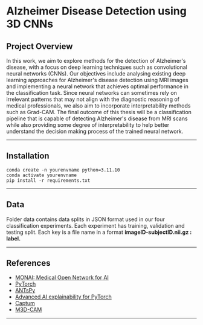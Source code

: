 # Alzheimer Disease Detection using 3D CNNs

## Project Overview

In this work, we aim to explore methods for the detection of Alzheimer's disease, with a focus on deep learning techniques such as convolutional neural networks (CNNs). Our objectives include analysing existing deep learning approaches for Alzheimer's disease detection using MRI images and implementing a neural network that achieves optimal performance in the classification task. Since neural networks can sometimes rely on irrelevant patterns that may not align with the diagnostic reasoning of medical professionals, we also aim to incorporate interpretability methods such as Grad-CAM. The final outcome of this thesis will be a classification pipeline that is capable of detecting Alzheimer's disease from MRI scans while also providing some degree of interpretability to help better understand the decision making process of the trained neural network.

---

## Installation
```
conda create -n yourenvname python=3.11.10
conda activate yourenvname 
pip install -r requirements.txt
```

---
## Data
Folder data contains data splits in JSON format used in our four classification experiments. Each experiment has training, validation and testing split. Each key is a file name in a format **imageID-subjectID.nii.gz : label.**

---

## References

- [MONAI: Medical Open Network for AI](https://monai.io/)
- [PyTorch](https://pytorch.org/)
- [ANTsPy](https://antspy.readthedocs.io/en/latest/)
- [Advanced AI explainability for PyTorch](https://github.com/jacobgil/pytorch-grad-cam)
- [Captum](https://captum.ai/)
- [M3D-CAM](https://arxiv.org/abs/2007.00453)
---

